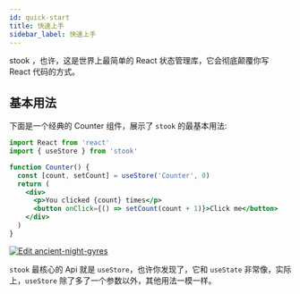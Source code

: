 ```yaml
---
id: quick-start
title: 快速上手
sidebar_label: 快速上手
---
```


<span className="name">
  stook
</span>，也许，这是世界上最简单的 React 状态管理库，它会彻底颠覆你写 React 代码的方式。

## 基本用法

下面是一个经典的 Counter 组件，展示了 `stook` 的最基本用法:

```jsx
import React from 'react'
import { useStore } from 'stook'

function Counter() {
  const [count, setCount] = useStore('Counter', 0)
  return (
    <div>
      <p>You clicked {count} times</p>
      <button onClick={() => setCount(count + 1)}>Click me</button>
    </div>
  )
}
```

[![Edit ancient-night-gyres](https://codesandbox.io/static/img/play-codesandbox.svg)](https://codesandbox.io/s/ancient-night-gyres?fontsize=14&hidenavigation=1&theme=dark)

`stook` 最核心的 Api 就是 `useStore`，也许你发现了，它和 `useState` 非常像，实际上，`useStore` 除了多了一个参数以外，其他用法一模一样。
